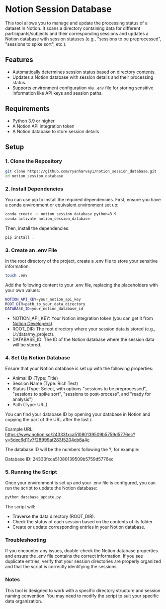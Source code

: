 # Notion Session Database

This tool allows you to manage and update the processing status of a dataset in Notion. It scans a directory containing data for different participants/subjects and their corresponding sessions and updates a Notion database with session statuses (e.g., "sessions to be preprocessed", "sessions to spike sort", etc.).

## Features
- Automatically determines session status based on directory contents.
- Updates a Notion database with session details and their processing status.
- Supports environment configuration via `.env` file for storing sensitive information like API keys and session paths.

## Requirements
- Python 3.9 or higher
- A Notion API integration token
- A Notion database to store session details

## Setup

### 1. Clone the Repository

```bash
git clone https://github.com/ryanharvey1/notion_session_database.git
cd notion_session_database
```

### 2. Install Dependencies
You can use pip to install the required dependencies. First, ensure you have a conda environment or equivalent environment set up:

```bash
conda create -n notion_session_database python=3.9
conda activate notion_session_database
```

Then, install the dependencies:

```bash
pip install .
```

### 3. Create an .env File
In the root directory of the project, create a .env file to store your sensitive information:
    
```bash
touch .env
```

Add the following content to your .env file, replacing the placeholders with your own values:

```bash
NOTION_API_KEY=your_notion_api_key
ROOT_DIR=path_to_your_data_directory
DATABASE_ID=your_notion_database_id
```

* NOTION_API_KEY: Your Notion integration token (you can get it from [Notion Developers](https://developers.notion.com/docs/authorization)).
* ROOT_DIR: The root directory where your session data is stored (e.g., U:/data/my_project).
* DATABASE_ID: The ID of the Notion database where the session data will be stored.

### 4. Set Up Notion Database

Ensure that your Notion database is set up with the following properties:

* Animal ID (Type: Title)
* Session Name (Type: Rich Text)
* Status (Type: Select, with options "sessions to be preprocessed", "sessions to spike sort", "sessions to post-process", and "ready for analysis")
* Path (Type: URL)

You can find your database ID by opening your database in Notion and copying the part of the URL after the last /.

Example URL:
https://www.notion.so/24333fxca51080139509b5759d5776ec?v=5dec6d11v7f28999af283f5204cb6a4c

The database ID will be the numbers following the ?, for example:

Database ID: 24333fxca51080139509b5759d5776ec

### 5. Running the Script
Once your environment is set up and your .env file is configured, you can run the script to update the Notion database:

```bash
python database_update.py
```

The script will:

* Traverse the data directory (ROOT_DIR).
* Check the status of each session based on the contents of its folder.
* Create or update corresponding entries in your Notion database.

### Troubleshooting
If you encounter any issues, double-check the Notion database properties and ensure the .env file contains the correct information.
If you see duplicate entries, verify that your session directories are properly organized and that the script is correctly identifying the sessions.

### Notes
This tool is designed to work with a specific directory structure and session naming convention. You may need to modify the script to suit your specific data organization.

